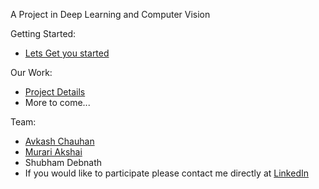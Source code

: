 A Project in Deep Learning and Computer Vision

Getting Started:
- [Lets Get you started](https://github.com/Avkash/mldl/blob/master/myprojects/dl_with_cv/getting-started.md)


Our Work:
- [Project Details](https://github.com/Avkash/mldl/blob/master/myprojects/dl_with_cv/pr_details.md)
- More to come...

Team:
- [Avkash Chauhan](https://avkash.github.io/mldl/)
- [Murari Akshai](https://github.com/akshai9899)
- Shubham Debnath
- If you would like to participate please contact me directly at [LinkedIn](https://www.linkedin.com/in/avkashchauhan/) 


